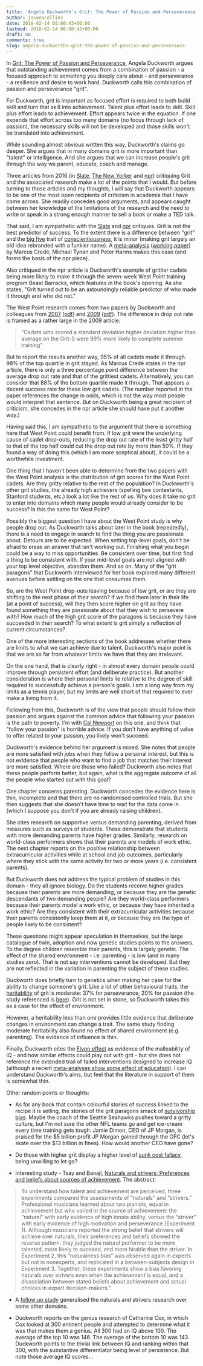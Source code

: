```yaml
---
title: 'Angela Duckworth’s Grit: The Power of Passion and Perseverance'
author: jasonacollins
date: 2018-02-14 08:00:43+00:00
lastmod: 2018-02-14 08:00:43+00:00
draft: no
comments: true
slug: angela-duckworths-grit-the-power-of-passion-and-perseverance
---
```


In [Grit: The Power of Passion and Perseverance](https://angeladuckworth.com/grit-book/), Angela Duckworth argues that outstanding achievement comes from a combination of passion - a focused approach to something you deeply care about - and perseverance - a resilience and desire to work hard. Duckworth calls this combination of passion and perseverance "grit".

For Duckworth, grit is important as focused effort is required to both build skill and turn that skill into achievement. Talent plus effort leads to skill. Skill plus effort leads to achievement. Effort appears twice in the equation. If one expends that effort across too many domains (no focus through lack of passion), the necessary skills will not be developed and those skills won't be translated into achievement.

While sounding almost obvious written this way, Duckworth's claims go deeper. She argues that in many domains grit is more important than "talent" or intelligence. And she argues that we can increase people's grit through the way we parent, educate, coach and manage.

Three articles from 2016 (in [Slate](http://www.slate.com/articles/health_and_science/cover_story/2016/05/angela_duckworth_says_grit_is_the_key_to_success_in_work_and_life_is_this.html), [The New Yorker](https://www.newyorker.com/culture/culture-desk/the-limits-of-grit) and [npr](https://www.npr.org/sections/ed/2016/05/25/479172868/angela-duckworth-responds-to-a-new-critique-of-grit)) critiquing Grit and the associated research make a lot of the points that I would. But before turning to those articles and my thoughts, I will say that Duckworth appears to be one of the most open recipients of criticism in academia that I have come across. She readily concedes good arguments, and appears caught between her knowledge of the limitations of the research and the need to write or speak in a strong enough manner to sell a book or make a TED talk.

That said, I am sympathetic with the [Slate](http://www.slate.com/articles/health_and_science/cover_story/2016/05/angela_duckworth_says_grit_is_the_key_to_success_in_work_and_life_is_this.html) and [npr](https://www.npr.org/sections/ed/2016/05/25/479172868/angela-duckworth-responds-to-a-new-critique-of-grit) critiques. Grit is not the best predictor of success. To the extent there is a difference between "grit" and the [big five](https://en.wikipedia.org/wiki/Big_Five_personality_traits) trait of [conscientiousness](https://en.wikipedia.org/wiki/Conscientiousness), it is minor (making grit largely an old idea rebranded with a funkier name). A [meta-analysis](https://doi.org/10.1037/pspp0000102) ([working paper](http://www.ippanetwork.org/wp-content/uploads/2016/06/MuchAdoAboutGrit.pdf)) by Marcus Credé, Michael Tynan and Peter Harms makes this case (and forms the basis of the npr piece).

Also critiqued in the npr article is Duckworth's example of grittier cadets being more likely to make it through the seven-week West Point training program Beast Barracks, which features in the book's opening. As she states, "Grit turned out to be an astoundingly reliable predictor of who made it through and who did not."

The West Point research comes from two papers by Duckworth and colleagues from [2007](https://doi.org/10.1037/0022-3514.92.6.1087) ([pdf](https://examinedexistence.com/wp-content/uploads/2014/09/grit-vs-iq-angela-duckworth.pdf)) and [2009](https://www.ncbi.nlm.nih.gov/pubmed/19205937) ([pdf](https://globaled.gse.harvard.edu/files/geii/files/validation_grit_scale_duckworth_jpa_m._figueroa-2.pdf)). The difference in drop out rate is framed as a rather large in the 2009 article:

>"Cadets who scored a standard deviation higher deviation higher than average on the Grit-S were 99% more likely to complete summer training"

But to report the results another way, 95% of all cadets made it through. 98% of the top quartile in grit stayed. As Marcus Credé states in the npr article, there is only a three percentage point difference between the average drop out rate and that of the grittiest cadets. Alternatively, you can consider that 88% of the bottom quartile made it through. That appears a decent success rate for these low grit cadets. (The number reported in the paper references the change in odds, which is not the way most people would interpret that sentence. But on Duckworth being a great recipient of criticism, she concedes in the npr article she should have put it another way.)

Having said this, I am sympathetic to the argument that there is something here that West Point could benefit from. If low grit were the underlying cause of cadet drop-outs, reducing the drop out rate of the least gritty half to that of the top half could cut the drop out rate by more than 50%. If they found a way of doing this (which I am more sceptical about), it could be a worthwhile investment.

One thing that I haven't been able to determine from the two papers with the West Point analysis is the distribution of grit scores for the West Point cadets. Are they gritty relative to the rest of the population? In Duckworth's other grit studies, the already high achievers (spelling bee contestants, Stanford students, etc.) look a lot like the rest of us. Why does it take no grit to enter into domains which many people would already consider to be success? Is this the same for West Point?

Possibly the biggest question I have about the West Point study is why people drop out. As Duckworth talks about later in the book (repeatedly), there is a need to engage in search to find the thing you are passionate about. Detours are to be expected. When setting top-level goals, don't be afraid to erase an answer that isn't working out. Finishing what you begin could be a way to miss opportunities. Be consistent over time, but first find a thing to be consistent with. If your mid-level goals are not aligned with your top level objective, abandon them. And so on. Many of the “grit paragons” that Duckworth interviewed for her book explored many different avenues before settling on the one that consumes them.

So, are the West Point drop-outs leaving because of low grit, or are they are shifting to the next phase of their search? If we find them later in their life (at a point of success), will they then score higher on grit as they have found something they are passionate about that they wish to persevere with? How much of the high grit score of the paragons is because they have succeeded in their search? To what extent is grit simply a reflection of current circumstances?

One of the more interesting sections of the book addresses whether there are limits to what we can achieve due to talent. Duckworth's major point is that we are so far from whatever limits we have that they are irrelevant.

On the one hand, that is clearly right - in almost every domain people could improve through persistent effort (and deliberate practice). But another consideration is where their personal limits lie relative to the degree of skill required to successfully achieve a person's goals. I am a long way from my limits as a tennis player, but my limits are well short of that required to ever make a living from it.

Following from this, Duckworth is of the view that people should follow their passion and argues against the common advice that following your passion is the path to poverty. I'm with [Cal Newport](/newports-so-good-they-cant-ignore-you-why-skills-trump-passion-in-the-quest-for-work-you-love/) on this one, and think that "follow your passion" is horrible advice. If you don't have anything of value to offer related to your passion, you likely won't succeed.

Duckworth's evidence behind her argument is mixed. She notes that people are more satisfied with jobs when they follow a personal interest, but this is not evidence that people who want to find a job that matches their interest are more satisfied. Where are those who failed? Duckworth also notes that these people perform better, but again, what is the aggregate outcome of all the people who started out with this goal?

One chapter concerns parenting. Duckworth concedes the evidence here is thin, incomplete and that there are no randomised controlled trials. But she then suggests that she doesn't have time to wait for the data come in (which I suppose you don't if you are already raising children).

She cites research on supportive versus demanding parenting, derived from measures such as surveys of students. These demonstrate that students with more demanding parents have higher grades. Similarly, research on world-class performers shows that their parents are models of work ethic. The next chapter reports on the positive relationship between extracurricular activities while at school and job outcomes, particularly where they stick with the same activity for two or more years (i.e. consistent parents).

But Duckworth does not address the typical problem of studies in this domain - they all ignore biology. Do the students receive higher grades because their parents are more demanding, or because they are the genetic descendants of two demanding people? Are they world-class performers because their parents model a work ethic, or because they have inherited a work ethic? Are they consistent with their extracurricular activities because their parents consistently keep them at it, or because they are the type of people likely to be consistent?

These questions might appear speculation in themselves, but the large catalogue of twin, adoption and now genetic studies points to the answers. To the degree children resemble their parents, this is largely genetic. The effect of the shared environment - i.e. parenting - is low (and in many studies zero). That is not say interventions cannot be developed. But they are not reflected in the variation in parenting the subject of these studies.

Duckworth does briefly turn to genetics when making her case for the ability to change someone's grit. Like a lot of other behavioural traits, the [heritability](https://en.wikipedia.org/wiki/Heritability) of grit is moderate: 37% for perseverance, 20% for passion (the study referenced is [here](https://doi.org/10.1037/pspp0000089)). Grit is not set in stone, so Duckworth takes this as a case for the effect of environment.

However, a heritability less than one provides little evidence that deliberate changes in environment can change a trait. The same study finding moderate heritability also found no effect of shared environment (e.g. parenting). The evidence of influence is thin.

Finally, Duckworth cites the [Flynn effect](https://en.wikipedia.org/wiki/Flynn_effect) as evidence of the malleability of IQ - and how similar effects could play out with grit - but she does not reference the extended trail of failed interventions designed to increase IQ (although a recent [meta-analyses show some effect of education](https://psyarxiv.com/kymhp)). I can understand Duckworth's aims, but feel that the literature in support of them is somewhat thin.

Other random points or thoughts:

* As for any book that contain colourful stories of success linked to the recipe it is selling, the stories of the grit paragons smack of [survivorship bias](https://en.wikipedia.org/wiki/Survivorship_bias). Maybe the coach of the Seattle Seahawks pushes toward a gritty culture, but I'm not sure the other NFL teams go and get ice-cream every time training gets tough. Jamie Dimon, CEO of JP Morgan, is praised for the $5 billion profit JP Morgan gained through the GFC (let's skate over the $13 billion in fines). How would another CEO have gone?

* Do those with higher grit display a higher level of [sunk cost fallacy](https://en.wikipedia.org/wiki/Sunk_cost), being unwilling to let go?

* Interesting study - Tsay and Banaji, [Naturals and strivers: Preferences and beliefs about sources of achievement](http://www.people.fas.harvard.edu/~banaji/research/publications/articles/2011_Tsay_JESP.pdf). The abstract:

>To understand how talent and achievement are perceived, three experiments compared the assessments of “naturals” and “strivers." Professional musicians learned about two pianists, equal in achievement but who varied in the source of achievement: the “natural” with early evidence of high innate ability, versus the “striver” with early evidence of high motivation and perseverance (Experiment 1). Although musicians reported the strong belief that strivers will achieve over naturals, their preferences and beliefs showed the reverse pattern: they judged the natural performer to be more talented, more likely to succeed, and more hirable than the striver. In Experiment 2, this “naturalness bias” was observed again in experts but not in nonexperts, and replicated in a between-subjects design in Experiment 3. Together, these experiments show a bias favoring naturals over strivers even when the achievement is equal, and a dissociation between stated beliefs about achievement and actual choices in expert decision-makers."

* A [follow up study](http://journals.sagepub.com/doi/abs/10.1177/0146167215611638) generalised the naturals and strivers research over some other domains.

* Duckworth reports on the genius research of Catharine Cox, in which Cox looked at 300 eminent people and attempted to determine what it was that makes them a genius. All 300 had an IQ above 100. The average of the top 10 was 146. The average of the bottom 10 was 143. Duckworth points to the trivial link between IQ and ranking within that 300, with the substantive differentiator being level of persistence. But note those average IQ scores...